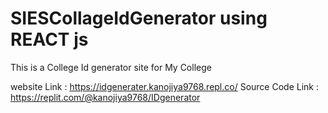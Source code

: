 # SIESCollageIdGenerator using REACT js

This is a College Id generator site for My College

website Link : https://idgenerater.kanojiya9768.repl.co/
Source Code Link : https://replit.com/@kanojiya9768/IDgenerator
